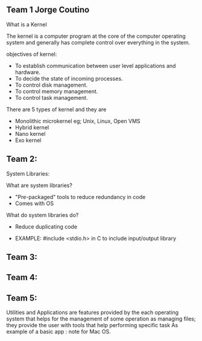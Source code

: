 ## Team 1 Jorge Coutino

What is a Kernel

The kernel is a computer program at the core of the computer operating system and generally has complete control over everything in the system. 

objectives of kernel:
- To establish communication between user level applications and hardware. 
- To decide the state of incoming processes.  
- To control disk management.  
- To control memory management. 
- To control task management.

There are 5 types of kernel and they are
- Monolithic microkernel eg; Unix, Linux, Open VMS
- Hybrid kernel
- Nano kernel
- Exo kernel


## Team 2:
System Libraries:

What are system libraries?
- "Pre-packaged" tools to reduce redundancy in code
- Comes with OS 

What do system libraries do?
- Reduce duplicating code

- EXAMPLE: #include <stdio.h> in C to include input/output library

## Team 3: 



## Team 4:



## Team 5: 
Utilities and Applications are features provided by the each operating system that helps for the management of some operation as managing files; they provide the user with tools that help performing specific task 
As example of a basic app : note for Mac OS.

